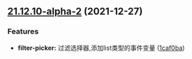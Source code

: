 ## [21.12.10-alpha-2](https://github.com/growingio/gio-design-pro/compare/v21.12.9...v21.12.10-alpha-2) (2021-12-27)


### Features

* **filter-picker:** 过滤选择器,添加list类型的事件变量 ([1caf0ba](https://github.com/growingio/gio-design-pro/commit/1caf0ba33b86934e5df5cd84a6d3fbc04c419aa6))



